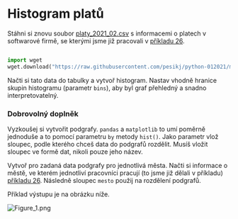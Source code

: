 # Histogram platů

Stáhni si znovu soubor [platy_2021_02.csv](platy_2021_02.csv) s informacemi o platech v softwarové firmě, se kterými jsme již pracovali v [příkladu 26](../6/priklad26.md).

```python

import wget
wget.download("https://raw.githubusercontent.com/pesikj/python-012021/master/zadani/6/platy_2021_02.csv")

```

Načti si tato data do tabulky a vytvoř histogram. Nastav vhodně hranice skupin histogramu (parametr `bins`), aby byl graf přehledný a snadno interpretovatelný.

### Dobrovolný doplněk

Vyzkoušej si vytvořit podgrafy. `pandas` a `matplotlib` to umí poměrně jednoduše a to pomocí parametru `by` metody `hist()`. Jako parametr vlož sloupec, podle kterého chceš data do podgrafů rozdělit. Musíš vložit sloupec ve formě dat, nikoli pouze jeho název. 

Vytvoř pro zadaná data podgrafy pro jednotlivá města. Načti si informace o městě, ve kterém jednotliví pracovníci pracují (to jsme již dělali v příkladu) [příkladu 26](../6/priklad26.md). Následně sloupec `mesto` použij na rozdělení podgrafů.

Příklad výstupu je na obrázku níže.

![Figure_1.png](Figure_1.png)
